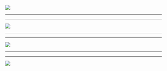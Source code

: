 ![](https://hcdn1.luffycity.com/data/knight/img/008.png)  
***
***
![](https://hcdn1.luffycity.com/data/knight/img/009.jpg)   
***
***
![](https://hcdn1.luffycity.com/data/knight/img/010.jpg)   
***
***
![](https://hcdn1.luffycity.com/data/knight/img/010-1.png)
